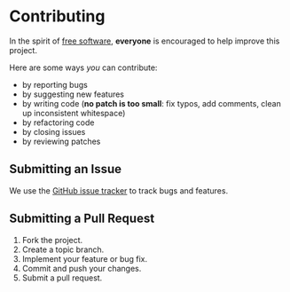 # Contributing

In the spirit of [free software](http://www.fsf.org/licensing/essays/free-sw.html), **everyone** is encouraged to help improve this project.

Here are some ways *you* can contribute:

* by reporting bugs
* by suggesting new features
* by writing code (**no patch is too small**: fix typos, add comments, clean up inconsistent whitespace)
* by refactoring code
* by closing issues
* by reviewing patches

## Submitting an Issue

We use the [GitHub issue tracker](https://github.com/contino/chef_compliance_exporter/issues) to track bugs and features. 

## Submitting a Pull Request

1. Fork the project.
2. Create a topic branch.
3. Implement your feature or bug fix.
4. Commit and push your changes.
5. Submit a pull request.

